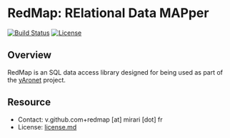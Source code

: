 # RedMap: RElational Data MAPper

[![Build Status](https://img.shields.io/github/actions/workflow/status/r3c/redmap/test.yml?branch=master)](https://github.com/r3c/redmap/actions/workflows/test.yml)
[![License](https://img.shields.io/github/license/r3c/redmap.svg)](https://opensource.org/licenses/MIT)

## Overview

RedMap is an SQL data access library designed for being used as part of the
[yAronet](https://github.com/r3c/yaronet) project.

## Resource

- Contact: v.github.com+redmap [at] mirari [dot] fr
- License: [license.md](license.md)
